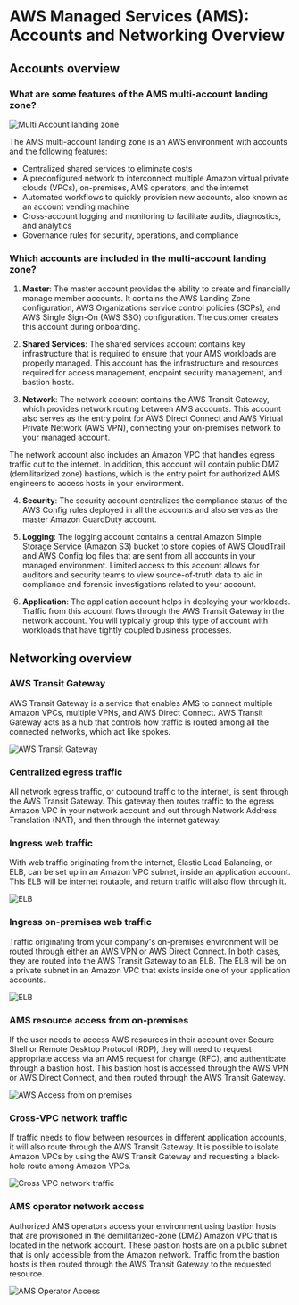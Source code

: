 # AWS Managed Services (AMS): Accounts and Networking Overview
## Accounts overview
### What are some features of the AMS multi-account landing zone?

![Multi Account landing zone](images/multi_account_landing_zone.jpg)

The AMS multi-account landing zone is an AWS environment with accounts and the following features:

- Centralized shared services to eliminate costs
- A preconfigured network to interconnect multiple Amazon virtual private clouds (VPCs), on-premises, AMS operators, and the internet
- Automated workflows to quickly provision new accounts, also known as an account vending machine
- Cross-account logging and monitoring to facilitate audits, diagnostics, and analytics
- Governance rules for security, operations, and compliance

### Which accounts are included in the multi-account landing zone?
1. **Master**: The master account provides the ability to create and financially manage member accounts. It contains the AWS Landing Zone configuration, AWS Organizations service control policies (SCPs), and AWS Single Sign-On (AWS SSO) configuration. The customer creates this account during onboarding.

2. **Shared Services**: The shared services account contains key infrastructure that is required to ensure that your AMS workloads are properly managed. This account has the infrastructure and resources required for access management, endpoint security management, and bastion hosts.

3. **Network**: The network account contains the AWS Transit Gateway, which provides network routing between AMS accounts. This account also serves as the entry point for AWS Direct Connect and AWS Virtual Private Network (AWS VPN), connecting your on-premises network to your managed account.

The network account also includes an Amazon VPC that handles egress traffic out to the internet. In addition, this account will contain public DMZ (demilitarized zone) bastions, which is the entry point for authorized AMS engineers to access hosts in your environment.

4. **Security**: The security account centralizes the compliance status of the AWS Config rules deployed in all the accounts and also serves as the master Amazon GuardDuty account.

5. **Logging**: The logging account contains a central Amazon Simple Storage Service (Amazon S3) bucket to store copies of AWS CloudTrail and AWS Config log files that are sent from all accounts in your managed environment. Limited access to this account allows for auditors and security teams to view source-of-truth data to aid in compliance and forensic investigations related to your account.

6. **Application**: The application account helps in deploying your workloads. Traffic from this account flows through the AWS Transit Gateway in the network account. You will typically group this type of account with workloads that have tightly coupled business processes.

## Networking overview
### AWS Transit Gateway

AWS Transit Gateway is a service that enables AMS to connect multiple Amazon VPCs, multiple VPNs, and AWS Direct Connect. AWS Transit Gateway acts as a hub that controls how traffic is routed among all the connected networks, which act like spokes.

![AWS Transit Gateway](images/aws_transit_gateway.png)

### Centralized egress traffic

All network egress traffic, or outbound traffic to the internet, is sent through the AWS Transit Gateway. This gateway then routes traffic to the egress Amazon VPC in your network account and out through Network Address Translation (NAT), and then through the internet gateway.

### Ingress web traffic

With web traffic originating from the internet, Elastic Load Balancing, or ELB, can be set up in an Amazon VPC subnet, inside an application account. This ELB will be internet routable, and return traffic will also flow through it.

![ELB](images/elb.png)

### Ingress on-premises web traffic

Traffic originating from your company's on-premises environment will be routed through either an AWS VPN or AWS Direct Connect. In both cases, they are routed into the AWS Transit Gateway to an ELB. The ELB will be on a private subnet in an Amazon VPC that exists inside one of your application accounts.

![ELB](images/elb_on_prem.png)

### AMS resource access from on-premises

If the user needs to access AWS resources in their account over Secure Shell or Remote Desktop Protocol (RDP), they will need to request appropriate access via an AMS request for change (RFC), and authenticate through a bastion host. This bastion host is accessed through the AWS VPN or AWS Direct Connect, and then routed through the AWS Transit Gateway.

![AWS Access from on premises](images/access_from_on_prem.png)

### Cross-VPC network traffic

If traffic needs to flow between resources in different application accounts, it will also route through the AWS Transit Gateway. It is possible to isolate Amazon VPCs by using the AWS Transit Gateway and requesting a black-hole route among Amazon VPCs.

![Cross VPC network traffic](images/cross_vpc_network_traffic.png)

### AMS operator network access

Authorized AMS operators access your environment using bastion hosts that are provisioned in the demilitarized-zone (DMZ) Amazon VPC that is located in the network account. These bastion hosts are on a public subnet that is only accessible from the Amazon network. Traffic from the bastion hosts is then routed through the AWS Transit Gateway to the requested resource.

![AMS Operator Access](images/ams_operator_access.png)


